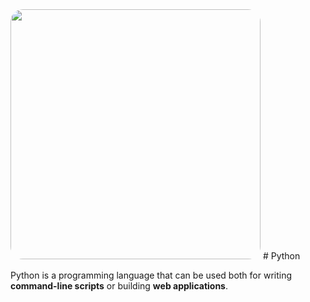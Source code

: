 <img src="https://res.cloudinary.com/teepublic/image/private/s--f7VJgWRw--/t_Preview/b_rgb:191919,c_lpad,f_jpg,h_630,q_90,w_1200/v1520050660/production/designs/2416585_0.jpg" width="400" style="border-radius:20px;">
# Python

Python is a programming language that can be used both for writing **command-line scripts** or building **web applications**.
